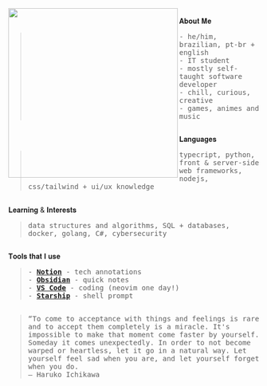 <div float="left">
 <img src="https://i.pinimg.com/564x/89/46/9e/89469e2933bea0c3017353e16abbb861.jpg" width="340" align="left">
  <div float="left">
    <br>
    𝐀𝐛𝐨𝐮𝐭 𝐌𝐞
       <blockquote>
            <samp>
                - he/him, brazilian, pt-br + english<br>
                - IT student<br>
                - mostly self-taught software developer<br>
                - chill, curious, creative<br>
                - games, animes and music
            </samp>
        </blockquote> 
    <h2></h2>
    𝐋𝐚𝐧𝐠𝐮𝐚𝐠𝐞𝐬
        <blockquote>
            <samp>
                typecript, python, front & server-side web frameworks, nodejs, css/tailwind + ui/ux knowledge
            </samp>
        </blockquote>
    <h2></h2>
    𝐋𝐞𝐚𝐫𝐧𝐢𝐧𝐠 & 𝐈𝐧𝐭𝐞𝐫𝐞𝐬𝐭𝐬
        <blockquote>
            <samp>
                data structures and algorithms, SQL + databases, docker, golang, C#, cybersecurity
            </samp>
        </blockquote>
    <h2></h2>
    𝐓𝐨𝐨𝐥𝐬 𝐭𝐡𝐚𝐭 𝐈 𝐮𝐬𝐞
        <blockquote>
            <samp>
              - <a href="https://remnux.org/](https://www.notion.so/"><b>Notion</b></a> - tech annotations<br> 
              - <a href="https://obsidian.md/"><b>Obsidian</b></a> - quick notes<br>
              - <a href="https://code.visualstudio.com/"><b>VS Code</b></a> - coding (neovim one day!)<br>
              - <a href="https://starship.rs/"><b>Starship</b></a> - shell prompt<br>
            </samp>
        </blockquote>
      <h2></h2>
    </div>
</div>

> <samp>“To come to acceptance with things and feelings is rare and to accept them completely is a miracle. It's impossible to make that moment come faster by yourself. Someday it comes unexpectedly. In order to not become warped or heartless, let it go in a natural way. Let yourself feel sad when you are, and let yourself forget when you do. <br>― Haruko Ichikawa</samp>
